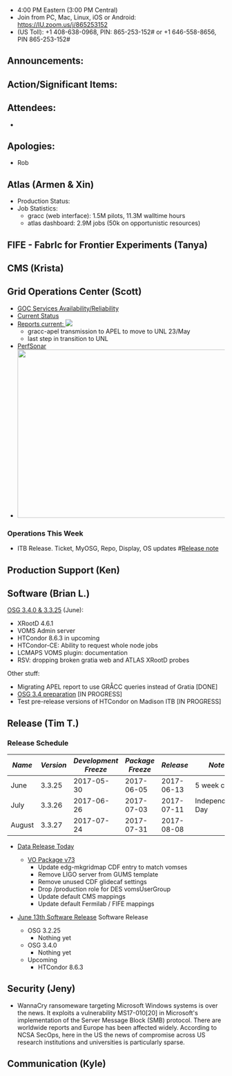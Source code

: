    * 4:00 PM Eastern (3:00 PM Central)
   * Join from PC, Mac, Linux, iOS or Android: https://IU.zoom.us/j/865253152
   * (US Toll): +1 408-638-0968, PIN: 865-253-152# or +1 646-558-8656, PIN 865-253-152#

## Announcements: 

## Action/Significant Items: 
   
## Attendees:
   * 
   
## Apologies:
   * Rob
   
## Atlas (Armen & Xin)
   * Production Status:
   * Job Statistics: 
      * gracc (web interface): 1.5M pilots, 11.3M walltime hours 
      * atlas dashboard: 2.9M jobs (50k on opportunistic resources)

## FIFE - FabrIc for Frontier Experiments (Tanya)

## CMS (Krista)

## Grid Operations Center (Scott)
   * [GOC Services Availability/Reliability](http://tinyurl.com/pre26vw)
   * [Current Status](http://monitor.grid.iu.edu/availability/production.html)
   * <a href="http://reports.grid.iu.edu/reports/">Reports current: <img src="http://steige.grid.iu.edu/steige/status_reports.png"></a>
      * gracc-apel transmission to APEL to move to UNL 23/May
      * last step in transition to UNL
   * [PerfSonar](http://maddash.aglt2.org/maddash-webui/index.cgi?dashboard=OSG\%20Grid\%20Operations\%20Center\%20Test\%20Mesh\%20Config)
   * <img src="http://steige.grid.iu.edu/steige/15May2017.osg-flock.png" width='630' height='390'  /><br>

### Operations This Week
  * ITB Release. Ticket, MyOSG, Repo, Display, OS updates #[Release note](http://osggoc.blogspot.com/2017/05/goc-service-update-tuesday-may-16th-at.html)
    
## Production Support (Ken)
   
## Software (Brian L.)

[OSG 3.4.0 & 3.3.25](https://jira.opensciencegrid.org/issues/?filter=15254) (June):  

-   XRootD 4.6.1
-   VOMS Admin server
-   HTCondor 8.6.3 in upcoming
-   HTCondor-CE: Ability to request whole node jobs
-   LCMAPS VOMS plugin: documentation
-   RSV: dropping broken gratia web and ATLAS XRootD probes

Other stuff:  

-   Migrating APEL report to use GR&Aring;CC queries instead of Gratia [DONE]
-   [OSG 3.4 preparation](https://jira.opensciencegrid.org/browse/SOFTWARE-2329) [IN PROGRESS]
-   Test pre-release versions of HTCondor on Madison ITB [IN PROGRESS]

## Release (Tim T.)
### Release Schedule
| *Name* | *Version* | *Development Freeze* | *Package Freeze* | *Release* | *Notes* |
| ------ | --------- | -------------------- | ---------------- | --------- | ------- |
| June | 3.3.25 | 2017-05-30 | 2017-06-05 | 2017-06-13 | 5 week cycle |
| July | 3.3.26 | 2017-06-26 | 2017-07-03 | 2017-07-11 | Independence Day |
| August | 3.3.27 | 2017-07-24  | 2017-07-31 | 2017-08-08 | |

   * [Data Release Today](https://twiki.opensciencegrid.org/bin/view/Documentation/Release3/Release33242)
      * [VO Package v73](https://github.com/opensciencegrid/osg-vo-config/releases/tag/release-73)
         - Update edg-mkgridmap CDF entry to match vomses
         - Remove LIGO server from GUMS template
         - Remove unused CDF glidecaf settings
         - Drop /production role for DES vomsUserGroup
         - Update default CMS mappings
         - Update default Fermilab / FIFE mappings

   * [June 13th Software Release](https://jira.opensciencegrid.org/issues/?jql=project%20%3D%20SOFTWARE%20AND%20labels%20in%20(3.3.25%2C%203.4.0)%20ORDER%20BY%20status%20ASC%2C%20priority%20DESC%2C%20assignee%20ASC) Software Release
      * OSG 3.2.25
         * Nothing yet
      * OSG 3.4.0
         * Nothing yet
      * Upcoming
         * HTCondor 8.6.3

## Security (Jeny)
   * WannaCry ransomeware targeting Microsoft Windows systems is over the news. It exploits a vulnerability MS17-010[20] in Microsoft's implementation of the Server Message Block (SMB) protocol. There are worldwide reports and Europe has been affected widely. According to NCSA SecOps, here in the US the news of compromise across US research institutions and universities is particularly sparse.

## Communication (Kyle)
